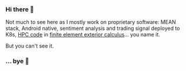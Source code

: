 ### Hi there 👋

Not much to see here as I mostly work on proprietary software:
MEAN stack, Android native, sentiment analysis and trading signal deployed to K8s, [HPC code](https://clapp.pages.mpcdf.de/hylife/) in [finite element exterior calculus](https://spossann.pages.mpcdf.de/gvec_to_python/)... you name it.

But you can't see it.

### ... bye 👋

<!--
**tinkei/tinkei** is a ✨ _special_ ✨ repository because its `README.md` (this file) appears on your GitHub profile.

Here are some ideas to get you started:

- 🔭 I’m currently working on ...
- 🌱 I’m currently learning ...
- 👯 I’m looking to collaborate on ...
- 🤔 I’m looking for help with ...
- 💬 Ask me about ...
- 📫 How to reach me: ...
- 😄 Pronouns: ...
- ⚡ Fun fact: ...
-->

